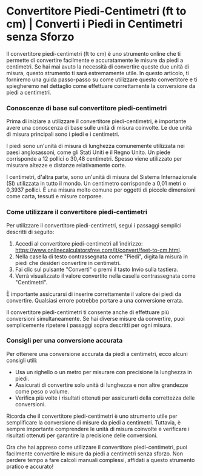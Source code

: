 Convertitore Piedi-Centimetri (ft to cm) | Converti i Piedi in Centimetri senza Sforzo
======================================================================================

Il convertitore piedi-centimetri (ft to cm) è uno strumento online che ti permette di convertire facilmente e accuratamente le misure da piedi a centimetri. Se hai mai avuto la necessità di convertire queste due unità di misura, questo strumento ti sarà estremamente utile. In questo articolo, ti forniremo una guida passo-passo su come utilizzare questo convertitore e ti spiegheremo nel dettaglio come effettuare correttamente la conversione da piedi a centimetri.

### Conoscenze di base sul convertitore piedi-centimetri

Prima di iniziare a utilizzare il convertitore piedi-centimetri, è importante avere una conoscenza di base sulle unità di misura coinvolte. Le due unità di misura principali sono i piedi e i centimetri.

I piedi sono un'unità di misura di lunghezza comunemente utilizzata nei paesi anglosassoni, come gli Stati Uniti e il Regno Unito. Un piede corrisponde a 12 pollici o 30,48 centimetri. Spesso viene utilizzato per misurare altezze e distanze relativamente corte.

I centimetri, d'altra parte, sono un'unità di misura del Sistema Internazionale (SI) utilizzata in tutto il mondo. Un centimetro corrisponde a 0,01 metri o 0,3937 pollici. È una misura molto comune per oggetti di piccole dimensioni come carta, tessuti e misure corporee.

### Come utilizzare il convertitore piedi-centimetri

Per utilizzare il convertitore piedi-centimetri, segui i passaggi semplici descritti di seguito:

1. Accedi al convertitore piedi-centimetri all'indirizzo: <https://www.onlinecalculatorsfree.com/it/convert/feet-to-cm.html>.
2. Nella casella di testo contrassegnata come "Piedi", digita la misura in piedi che desideri convertire in centimetri.
3. Fai clic sul pulsante "Converti" o premi il tasto Invio sulla tastiera.
4. Verrà visualizzato il valore convertito nella casella contrassegnata come "Centimetri".

È importante assicurarsi di inserire correttamente il valore dei piedi da convertire. Qualsiasi errore potrebbe portare a una conversione errata.

Il convertitore piedi-centimetri ti consente anche di effettuare più conversioni simultaneamente. Se hai diverse misure da convertire, puoi semplicemente ripetere i passaggi sopra descritti per ogni misura.

### Consigli per una conversione accurata

Per ottenere una conversione accurata da piedi a centimetri, ecco alcuni consigli utili:

- Usa un righello o un metro per misurare con precisione la lunghezza in piedi.
- Assicurati di convertire solo unità di lunghezza e non altre grandezze come peso o volume.
- Verifica più volte i risultati ottenuti per assicurarti della correttezza delle conversioni.

Ricorda che il convertitore piedi-centimetri è uno strumento utile per semplificare la conversione di misure da piedi a centimetri. Tuttavia, è sempre importante comprendere le unità di misura coinvolte e verificare i risultati ottenuti per garantire la precisione delle conversioni.

Ora che hai appreso come utilizzare il convertitore piedi-centimetri, puoi facilmente convertire le misure da piedi a centimetri senza sforzo. Non perdere tempo a fare calcoli manuali complessi, affidati a questo strumento pratico e accurato!